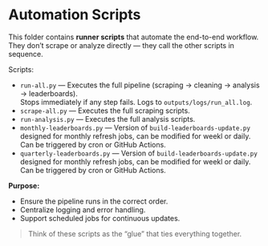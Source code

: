
# Automation Scripts

This folder contains **runner scripts** that automate the end-to-end workflow.  
They don’t scrape or analyze directly — they call the other scripts in sequence.

Scripts:
- `run-all.py` — Executes the full pipeline (scraping → cleaning → analysis → leaderboards).  
  Stops immediately if any step fails. Logs to `outputs/logs/run_all.log`.  
- `scrape-all.py` — Executes the full scraping scripts. 
- `run-analysis.py` — Executes the full analysis scripts. 
- `monthly-leaderboards.py` — Version of `build-leaderboards-update.py` designed for monthly refresh jobs, can be modified for weekl or daily. Can be triggered by cron or GitHub Actions.  
- `quarterly-leaderboards.py` — Version of `build-leaderboards-update.py` designed for monthly refresh jobs, can be modified for weekl or daily. Can be triggered by cron or GitHub Actions. 

**Purpose:**  
- Ensure the pipeline runs in the correct order.  
- Centralize logging and error handling.  
- Support scheduled jobs for continuous updates.  

> Think of these scripts as the “glue” that ties everything together.
